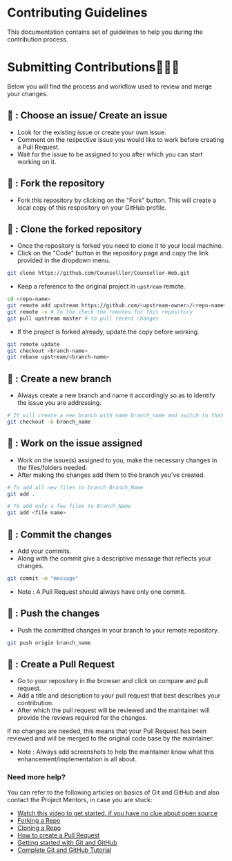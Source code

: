 # Contributing Guidelines

This documentation contains set of guidelines to help you during the contribution process.

# Submitting Contributions👨🏻‍💻
Below you will find the process and workflow used to review and merge your changes.
## 🌟 : Choose an issue/ Create an issue

- Look for the existing issue or create your own issue.
- Comment on the respective issue you would like to work before creating a Pull Request.
- Wait for the issue to be assigned to you after which you can start working on it.

## 🌟 : Fork the repository

- Fork this repository by clicking on the "Fork" button. This will create a local copy of this respository on your GitHub profile.

## 🌟 : Clone the forked repository

- Once the repository is forked you need to clone it to your local machine.
- Click on the "Code" button in the repository page and copy the link provided in the dropdown menu.
  

```bash
git clone https://github.com/Counselllor/Counsellor-Web.git
```

- Keep a reference to the original project in `upstream` remote.

```bash  
cd <repo-name>  
git remote add upstream https://github.com/<upstream-owner>/<repo-name>
git remote -v # To the check the remotes for this repository
git pull upstream master # to pull recent changes 
```  

- If the project is forked already, update the copy before working.

```bash
git remote update
git checkout <branch-name>
git rebase upstream/<branch-name>
``` 

## 🌟 : Create a new branch

- Always create a new branch and name it accordingly so as to identify the issue you are addressing.

```bash
# It will create a new branch with name branch_name and switch to that branch 
git checkout -b branch_name
```
## 🌟 : Work on the issue assigned

- Work on the issue(s) assigned to you, make the necessary changes in the files/folders needed.
- After making the changes add them to the branch you've created.
  
```bash  
# To add all new files to branch Branch_Name  
git add .  

# To add only a few files to Branch_Name
git add <file name>
```
## 🌟 : Commit the changes

- Add your commits.
- Along with the commit give a descriptive message that reflects your changes.
  
```bash
git commit -m "message"  
```
- Note : A Pull Request should always have only one commit. 
  
## 🌟 : Push the changes

- Push the committed changes in your branch to your remote repository.
  
```bash  
git push origin branch_name
```
## 🌟 : Create a Pull Request

- Go to your repository in the browser and click on compare and pull request.
- Add a title and description to your pull request that best describes your contribution.
- After which the pull request will be reviewed and the maintainer will provide the reviews required for the changes.

If no changes are needed, this means that your Pull Request has been reviewed and will be merged to the original code base by the maintainer.

- Note : Always add screenshots to help the maintainer know what this enhancement/implementation is all about.

### Need more help?

You can refer to the following articles on basics of Git and GitHub and also contact the Project Mentors, in case you are stuck:

- [Watch this video to get started, if you have no clue about open source](https://youtu.be/SYtPC9tHYyQ)
- [Forking a Repo](https://help.github.com/en/github/getting-started-with-github/fork-a-repo)
- [Cloning a Repo](https://help.github.com/en/desktop/contributing-to-projects/creating-a-pull-request)
- [How to create a Pull Request](https://opensource.com/article/19/7/create-pull-request-github)
- [Getting started with Git and GitHub](https://towardsdatascience.com/getting-started-with-git-and-github-6fcd0f2d4ac6)
- [Complete Git and GitHub Tutorial](https://www.youtube.com/watch?v=apGV9Kg7ics)




